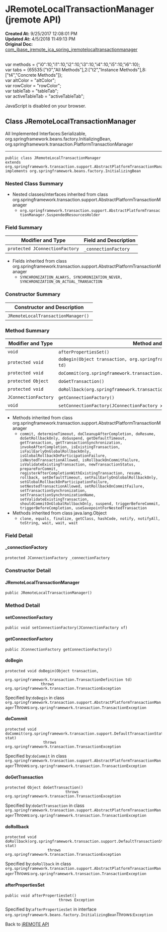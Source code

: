 # JRemoteLocalTransactionManager (jremote API)

**Created At:** 9/25/2017 12:08:01 PM  
**Updated At:** 4/5/2018 11:49:13 PM  
**Original Doc:** [com_jbase_jremote_jca_spring_jremotelocaltransactionmanager](https://docs.jbase.com/39268-spring/com_jbase_jremote_jca_spring_jremotelocaltransactionmanager)  

<!--<br>    try {<br>        if (location.href.indexOf('is-external=true') == -1) {<br>            parent.document.title="JRemoteLocalTransactionManager (jremote   API)";<br>        }<br>    }<br>    catch(err) {<br>    }<br>//--><br>var methods = {"i0":10,"i1":10,"i2":10,"i3":10,"i4":10,"i5":10,"i6":10};<br>var tabs = {65535:["t0","All Methods"],2:["t2","Instance Methods"],8:["t4","Concrete Methods"]};<br>var altColor = "altColor";<br>var rowColor = "rowColor";<br>var tableTab = "tableTab";<br>var activeTableTab = "activeTableTab";
JavaScript is disabled on your browser.



## Class JRemoteLocalTransactionManager

All Implemented Interfaces:Serializable, org.springframework.beans.factory.InitializingBean, org.springframework.transaction.PlatformTransactionManager
* * *


```
public class JRemoteLocalTransactionManager
extends org.springframework.transaction.support.AbstractPlatformTransactionManager
implements org.springframework.beans.factory.InitializingBean
```

### Nested Class Summary

- Nested classes/interfaces inherited from class org.springframework.transaction.support.AbstractPlatformTransactionManager
    - `org.springframework.transaction.support.AbstractPlatformTransactionManager.SuspendedResourcesHolder`






### Field Summary


| Modifier and Type<br> | Field and Description<br> |
| --- | --- |
| `protected JConnectionFactory`<br> | `_connectionFactory` <br> |


- Fields inherited from class org.springframework.transaction.support.AbstractPlatformTransactionManager
    - `SYNCHRONIZATION_ALWAYS, SYNCHRONIZATION_NEVER, SYNCHRONIZATION_ON_ACTUAL_TRANSACTION`






### Constructor Summary


| Constructor and Description<br> |
| --- |
| `JRemoteLocalTransactionManager()` <br> |






### Method Summary


| Modifier and Type<br> | Method and Description<br> |
| --- | --- |
| `void`<br> | `afterPropertiesSet()` <br> |
| `protected void`<br> | `doBegin(Object transaction, org.springframework.transaction.TransactionDefinition td)` <br> |
| `protected void`<br> | `doCommit(org.springframework.transaction.support.DefaultTransactionStatus stat)` <br> |
| `protected Object`<br> | `doGetTransaction()` <br> |
| `protected void`<br> | `doRollback(org.springframework.transaction.support.DefaultTransactionStatus stat)` <br> |
| `JConnectionFactory`<br> | `getConnectionFactory()` <br> |
| `void`<br> | `setConnectionFactory(JConnectionFactory xf)` <br> |


- Methods inherited from class org.springframework.transaction.support.AbstractPlatformTransactionManager
    - `commit, determineTimeout, doCleanupAfterCompletion, doResume, doSetRollbackOnly, doSuspend, getDefaultTimeout, getTransaction, getTransactionSynchronization, invokeAfterCompletion, isExistingTransaction, isFailEarlyOnGlobalRollbackOnly, isGlobalRollbackOnParticipationFailure, isNestedTransactionAllowed, isRollbackOnCommitFailure, isValidateExistingTransaction, newTransactionStatus, prepareForCommit, registerAfterCompletionWithExistingTransaction, resume, rollback, setDefaultTimeout, setFailEarlyOnGlobalRollbackOnly, setGlobalRollbackOnParticipationFailure, setNestedTransactionAllowed, setRollbackOnCommitFailure, setTransactionSynchronization, setTransactionSynchronizationName, setValidateExistingTransaction, shouldCommitOnGlobalRollbackOnly, suspend, triggerBeforeCommit, triggerBeforeCompletion, useSavepointForNestedTransaction`
- Methods inherited from class java.lang.Object
    - `clone, equals, finalize, getClass, hashCode, notify, notifyAll, toString, wait, wait, wait`

### Field Detail

#### \_connectionFactory

```
protected JConnectionFactory _connectionFactory
```



### 


### Constructor Detail

#### JRemoteLocalTransactionManager

```
public JRemoteLocalTransactionManager()
```



### 


### Method Detail

#### setConnectionFactory

```
public void setConnectionFactory(JConnectionFactory xf)
```

#### 


#### getConnectionFactory

```
public JConnectionFactory getConnectionFactory()
```

#### 


#### doBegin

```
protected void doBegin(Object transaction,
                       org.springframework.transaction.TransactionDefinition td)
                throws org.springframework.transaction.TransactionException
```
Specified by:`doBegin` in class `org.springframework.transaction.support.AbstractPlatformTransactionManager`Throws:`org.springframework.transaction.TransactionException`
#### 


#### doCommit

```
protected void doCommit(org.springframework.transaction.support.DefaultTransactionStatus stat)
                 throws org.springframework.transaction.TransactionException
```
Specified by:`doCommit` in class `org.springframework.transaction.support.AbstractPlatformTransactionManager`Throws:`org.springframework.transaction.TransactionException`
#### 


#### doGetTransaction

```
protected Object doGetTransaction()
                           throws org.springframework.transaction.TransactionException
```
Specified by:`doGetTransaction` in class `org.springframework.transaction.support.AbstractPlatformTransactionManager`Throws:`org.springframework.transaction.TransactionException`
#### 


#### doRollback

```
protected void doRollback(org.springframework.transaction.support.DefaultTransactionStatus stat)
                   throws org.springframework.transaction.TransactionException
```
Specified by:`doRollback` in class `org.springframework.transaction.support.AbstractPlatformTransactionManager`Throws:`org.springframework.transaction.TransactionException`
#### 


#### afterPropertiesSet

```
public void afterPropertiesSet()
                        throws Exception
```
Specified by:`afterPropertiesSet` in interface `org.springframework.beans.factory.InitializingBean`Throws:`Exception`

Back to [jREMOTE API](com_jbase_jremote_package-summary)
